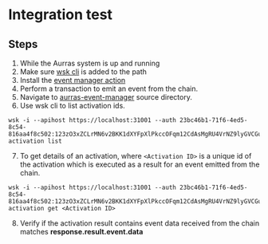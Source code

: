 # Integration test

## Steps
1. While the Aurras system is up and running
2. Make sure [wsk cli](https://github.com/apache/openwhisk-cli) is added to the path
3. Install the [event manager action](../../../#installation)
4. Perform a transaction to emit an event from the chain.
5. Navigate to [aurras-event-manager](../../../) source directory.
6. Use wsk cli to list activation ids.

```
wsk -i --apihost https://localhost:31001 --auth 23bc46b1-71f6-4ed5-8c54-816aa4f8c502:123zO3xZCLrMN6v2BKK1dXYFpXlPkccOFqm12CdAsMgRU4VrNZ9lyGVCGuMDGIwP activation list
```
7. To get details of an activation, where ``<Activation ID>`` is a unique id of the activation which is executed as a result for an event emitted from the chain.

```
wsk -i --apihost https://localhost:31001 --auth 23bc46b1-71f6-4ed5-8c54-816aa4f8c502:123zO3xZCLrMN6v2BKK1dXYFpXlPkccOFqm12CdAsMgRU4VrNZ9lyGVCGuMDGIwP activation get <Activation ID>
```

8. Verify if the activation result contains event data received from the chain matches **response.result.event.data**
